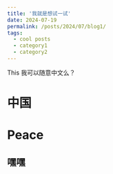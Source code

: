 ```yaml
---
title: '我就是想试一试'
date: 2024-07-19
permalink: /posts/2024/07/blog1/
tags:
  - cool posts
  - category1
  - category2
---
```


This 我可以随意中文么？

中国
======

Peace
======

嘿嘿
------

